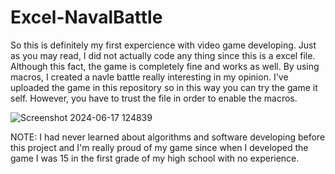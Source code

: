 # Excel-NavalBattle
So this is definitely my first expercience with video game developing. 
Just as you may read, I did not actually code any thing since this is a excel file. Although this fact, the game is completely fine and works as well. By using macros, I created a navle battle really interesting in my opinion. I've uploaded the game in this repository so in this way you can try the game it self.
However, you have to trust the file in order to enable the macros.  

![Screenshot 2024-06-17 124839](https://github.com/FullMonkeyy/Excel-NavalBattle/assets/144152021/1403aef7-37a3-450b-94a2-54466c7a755f)

NOTE: 
I had never learned about algorithms and software developing before this project and I'm really proud of my game since when I developed the game I was 15 in the first grade of my high school with no experience.



